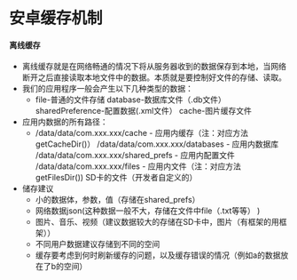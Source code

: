 # 安卓缓存机制

#### 离线缓存

* 离线缓存就是在网络畅通的情况下将从服务器收到的数据保存到本地，当网络断开之后直接读取本地文件中的数据。本质就是要控制好文件的存储、读取。
* 我们的应用程序一般会产生以下几种类型的数据：
  * file-普通的文件存储
    database-数据库文件（.db文件）
    sharedPreference-配置数据(.xml文件）
    cache-图片缓存文件
* 应用内数据的所有路径：
  * /data/data/com.xxx.xxx/cache - 应用内缓存（注：对应方法getCacheDir()）
    /data/data/com.xxx.xxx/databases - 应用内数据库
    /data/data/com.xxx.xxx/shared_prefs - 应用内配置文件
    /data/data/com.xxx.xxx/files - 应用内文件（注：对应方法getFilesDir())
    SD卡的文件（开发者自定义的）
* 储存建议
  * 小的数据体，参数，值（存储在shared_prefs）
  * 网络数据json(这种数据一般不大，存储在文件中file（.txt等等） )
  * 图片、音乐、视频（建议数据较大的存储在SD卡中，图片（有框架的用框架））
  * 不同用户数据建议存储到不同的空间
  * 缓存要考虑到何时刷新缓存的问题，以及缓存错误的情况（例如a的数据放在了b的空间）
    